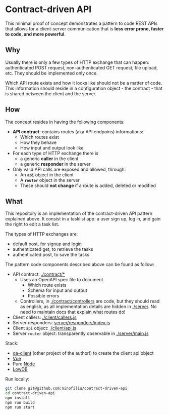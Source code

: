 # Contract-driven API

This minimal proof of concept demonstrates a pattern to code REST APIs that allows for a client-server communication that is **less error prone, faster to code, and more powerful**.

## Why

Usually there is only a few types of HTTP exchange that can happen: authenticated POST request, non-authenticated GET request, file upload, etc. They should be implemented only once.

Which API route exists and how it looks like should not be a matter of code. This information should reside in a configuration object - the contract - that is shared between the client and the server.

## How

The concept resides in having the following components:

- **API contract**: contains routes (aka API endpoins) informations:
  - Which routes exist
  - How they behave
  - How input and output look like
- For each type of HTTP exchange there is
  - a generic **caller** in the client
  - a generic **responder** in the server
- Only valid API calls are exposed and allowed, through:
  - An **`api`** object in the client
  - A **`router`** object in the server
  - These should **not change** if a route is added, deleted or modified

## What

This repository is an implementation of the contract-driven API pattern explained above. It consist in a tasklist app: a user sign up, log in, and gain the right to edit a task list.

The types of HTTP exchanges are:

- default post, for signup and login
- authenticated get, to retrieve the tasks
- authenticated post, to save the tasks

The pattern code components described above can be found as follow:

- API contract: [./contract/*](./api)
  - Uses an OpenAPI spec file to document
    - Which route exists
    - Schema for input and output
    - Possible errors
  - Controllers, in [./contract/controllers](./contract/controllers) are code, but they should read as english, as all implementation details are hidden in [./server](./server). No need to maintain docs that explain what routes do!
- Client callers: [./client/callers.js](./client/callers.js)
- Server responders: [server/responders/index.js](./server/responders/index.js)
- Client `api` object: [./client/api.js](./client/api.js)
- Server `router` object: transparently observable in [./server/main.js](./server/main.js)

Stack:
- [oa-client](https://github.com/ninofiliu/oa-client) (other project of the author!) to create the client api object
- [Vue](https://vuejs.org/)
- Pure [Node](https://nodejs.org/)
- [LowDB](https://github.com/typicode/lowdb)

Run locally:

```sh
git clone git@github.com:ninofiliu/contract-driven-api
cd contract-driven-api
npm install
npm run build
npm run start
```
